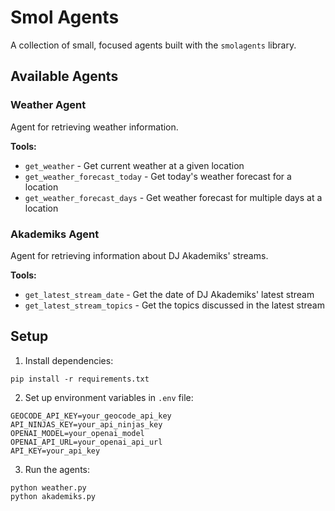# Smol Agents

A collection of small, focused agents built with the `smolagents` library.

## Available Agents

### Weather Agent
Agent for retrieving weather information.

**Tools:**
- `get_weather` - Get current weather at a given location
- `get_weather_forecast_today` - Get today's weather forecast for a location
- `get_weather_forecast_days` - Get weather forecast for multiple days at a location

### Akademiks Agent
Agent for retrieving information about DJ Akademiks' streams.

**Tools:**
- `get_latest_stream_date` - Get the date of DJ Akademiks' latest stream
- `get_latest_stream_topics` - Get the topics discussed in the latest stream

## Setup

1. Install dependencies:
```
pip install -r requirements.txt
```

2. Set up environment variables in `.env` file:
```
GEOCODE_API_KEY=your_geocode_api_key
API_NINJAS_KEY=your_api_ninjas_key
OPENAI_MODEL=your_openai_model
OPENAI_API_URL=your_openai_api_url
API_KEY=your_api_key
```

3. Run the agents:
```
python weather.py
python akademiks.py
```
